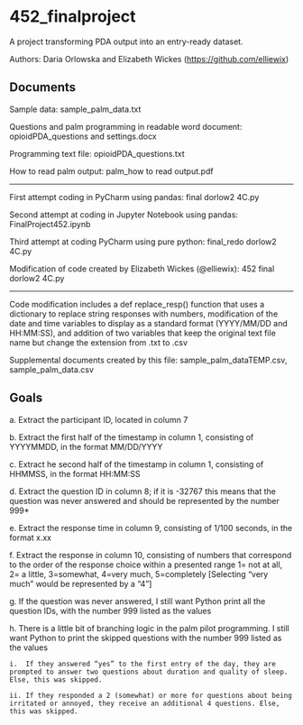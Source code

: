 # 452_finalproject
A project transforming PDA output into an entry-ready dataset.

Authors: Daria Orlowska and Elizabeth Wickes (https://github.com/elliewix)

**Documents**
--
Sample data: sample_palm_data.txt

Questions and palm programming in readable word document: opioidPDA_questions and settings.docx

Programming text file: opioidPDA_questions.txt

How to read palm output: palm_how to read output.pdf
__________________

First attempt coding in PyCharm using pandas: final dorlow2 4C.py

Second attempt at coding in Jupyter Notebook using pandas: FinalProject452.ipynb

Third attempt at coding PyCharm using pure python: final_redo dorlow2 4C.py 

Modification of code created by Elizabeth Wickes (@elliewix): 452 final dorlow2 4C.py 

__________________

Code modification includes a def replace_resp() function that uses a dictionary to replace string responses with numbers, modification
of the date and time variables to display as a standard format (YYYY/MM/DD and HH:MM:SS), and addition of two variables that keep
the original text file name but change the extension from .txt to .csv

Supplemental documents created by this file: sample_palm_dataTEMP.csv, sample_palm_data.csv



**Goals**
--
a.	Extract the participant ID, located in column 7

b.	Extract the first half of the timestamp in column 1, consisting of YYYYMMDD, in the format MM/DD/YYYY

c.	Extract he second half of the timestamp in column 1, consisting of HHMMSS, in the format HH:MM:SS

d.	Extract the question ID in column 8; if it is -32767 this means that the question was never answered and should be represented by the number 999*

e.	Extract the response time in column 9, consisting of 1/100 seconds, in the format x.xx

f.	Extract the response in column 10, consisting of numbers that correspond to the order of the response choice within a presented range
    1= not at all, 2= a little, 3=somewhat, 4=very much, 5=completely [Selecting “very much” would be represented by a “4”]


g. If the question was never answered, I still want Python print all the question IDs, with the number 999 listed as the values

h. There is a little bit of branching logic in the palm pilot programming. I still want Python to print the skipped questions with the number 999 listed as the values

    i.	If they answered “yes” to the first entry of the day, they are prompted to answer two questions about duration and quality of sleep. Else, this was skipped.
    
    ii.	If they responded a 2 (somewhat) or more for questions about being irritated or annoyed, they receive an additional 4 questions. Else, this was skipped.

